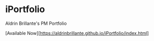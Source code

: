 # iPortfolio
Aldrin Brillante's PM Portfolio

[Available Now][https://aldrinbrillante.github.io/iPortfolio/index.html]
